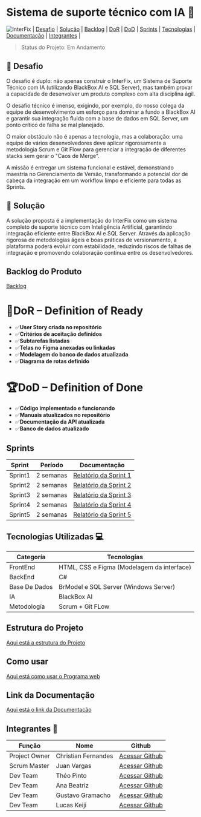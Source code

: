 # Sistema de suporte técnico com IA 🚀 

![InterFix](https://github.com/user-attachments/assets/8aa8a096-88fa-4be4-952c-946d63ceed66) 
| <a href=#desafio>Desafio</a> | <a href=#solucao>Solução</a> | <a href=#backlog>Backlog</a> | <a href=#dor>DoR</a> | <a href=#dod>DoD</a> | <a href=#sprints>Sprints</a> | <a href=#tecnologias>Tecnologias</a> | <a href=#documentacao>Documentação</a> | <a href=#integrantes>Integrantes</a> |
> Status do Projeto: Em Andamento
## 🏅 Desafio <a id="desafio"></a>
O desafio é duplo: não apenas construir o InterFix, um Sistema de Suporte Técnico com IA (utilizando BlackBox AI e SQL Server), mas também provar a capacidade de desenvolver um produto complexo com alta disciplina ágil.

O desafio técnico é imenso, exigindo, por exemplo, do nosso colega da equipe de desenvolvimento um esforço para dominar a fundo a BlackBox AI e garantir sua integração fluida com a base de dados em SQL Server, um ponto crítico de falha se mal planejado.

O maior obstáculo não é apenas a tecnologia, mas a colaboração: uma equipe de vários desenvolvedores deve aplicar rigorosamente a metodologia Scrum e Git Flow para gerenciar a integração de diferentes stacks sem gerar o "Caos de Merge".

A missão é entregar um sistema funcional e estável, demonstrando maestria no Gerenciamento de Versão, transformando a potencial dor de cabeça da integração em um workflow limpo e eficiente para todas as Sprints.

## 🏅 Solução <a id="solucao"></a>
A solução proposta é a implementação do InterFix como um sistema completo de suporte técnico com Inteligência Artificial, garantindo integração eficiente entre BlackBox AI e SQL Server. Através da aplicação rigorosa de metodologias ágeis e boas práticas de versionamento, a plataforma poderá evoluir com estabilidade, reduzindo riscos de falhas de integração e promovendo colaboração contínua entre os desenvolvedores.

## Backlog do Produto <a id="backlog"></a>
[Backlog](https://github.com/Lucaskeiji/Projetinho/blob/main/Backlog/User%20Story.md)

# 🏃‍DoR – Definition of Ready <a id="dor"></a>
- ✅**User Story criada no repositório**
- ✅**Critérios de aceitação definidos**
- ✅**Subtarefas listadas**
- ✅**Telas no Figma anexadas ou linkadas**
- ✅**Modelagem do banco de dados atualizada**
- ✅**Diagrama de rotas definido**

# 🏆DoD – Definition of Done <a id="dod"></a>
- ✅**Código implementado e funcionando**
- ✅**Manuais atualizados no repositório**
- ✅**Documentação da API atualizada**
- ✅**Banco de dados atualizado**

## Sprints <a id="sprints"></a>

| Sprint  |  Período  | Documentação |
------------ | --------------------| -------------------------------------------------------------|
| Sprint1 | 2 semanas | [Relatório da Sprint 1](https://github.com/Lucaskeiji/Projetinho/tree/main/Scrum/Sprint_Relatorio/Sprint1) |
| Sprint2 | 2 semanas | [Relatório da Sprint 2](https://github.com/Lucaskeiji/Projetinho/tree/main/Scrum/Sprint_Relatorio/Sprint2) | 
| Sprint3 | 2 semanas | [Relatório da Sprint 3](https://github.com/Lucaskeiji/Projetinho/tree/main/Scrum/Sprint_Relatorio/Sprint3) |
| Sprint4 | 2 semanas | [Relatório da Sprint 4](https://github.com/Lucaskeiji/Projetinho/tree/main/Scrum/Sprint_Relatorio/Sprint4) |
| Sprint5 | 2 semanas | [Relatório da Sprint 5](https://github.com/Lucaskeiji/Projetinho/tree/main/Scrum/Sprint_Relatorio/Sprint5) |

## Tecnologias Utilizadas 💻 <a id="tecnologias"></a>

Categoría | Tecnologías
--------- | -------------
FrontEnd | HTML, CSS e Figma (Modelagem da interface)
BackEnd | C#
Base De Dados | BrModel e SQL Server (Windows Server)
IA | BlackBox AI
Metodología | Scrum + Git FLow 

## Estrutura do Projeto
[Aqui está a estrutura do Projeto]()

## Como usar
[Aqui está como usar o Programa web]()

## Link da Documentação <a id="documentacao"></a>
[Aqui está o link da Documentação](https://github.com/Lucaskeiji/Projetinho/tree/main/Docs)

## Integrantes 👥 <a id="integrantes"></a>

Função       | Nome                | Github                                                       |
------------ | --------------------| -------------------------------------------------------------|
Project Owner| Christian Fernandes | [Acessar Github](https://github.com/ChristianFernandesLemos) |
Scrum Master | Juan Vargas         | [Acessar Github](https://github.com/RenteriaJuan)            |
Dev Team     | Théo Pinto          | [Acessar Github](https://github.com/Thorphinm)               |
Dev Team     | Ana Beatriz         | [Acessar Github](https://github.com/Anasouza2802)            |
Dev Team     |Gustavo Gramacho     | [Acessar Github](https://github.com/gramachoo)               |
Dev Team     | Lucas Keiji         | [Acessar Github](https://github.com/Lucaskeiji)              |
